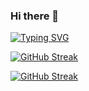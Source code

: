 ### Hi there 👋

<a href="https://git.io/typing-svg"><img src="https://readme-typing-svg.herokuapp.com?font=Tilt+Neon&size=40&pause=1500&color=295F2D&center=true&vCenter=true&random=false&width=850&lines=Welcome+to+rootshellace's+profile!" alt="Typing SVG" /></a>

[![GitHub Streak](https://github-readme-streak-stats.herokuapp.com?user=rootshellace&theme=gruvbox-duo&date_format=j%20M%5B%20Y%5D&hide_longest_streak=true)](https://git.io/streak-stats)

<a href="https://git.io/streak-stats"><img src="https://github-readme-streak-stats.herokuapp.com?user=rootshellace&theme=gruvbox-duo&date_format=j%20M%5B%20Y%5D&hide_longest_streak=true" alt="GitHub Streak" /></a>
<!--
**rootshellace/rootshellace** is a ✨ _special_ ✨ repository because its `README.md` (this file) appears on your GitHub profile.

Here are some ideas to get you started:

- 🔭 I’m currently working on ...
- 🌱 I’m currently learning ...
- 👯 I’m looking to collaborate on ...
- 🤔 I’m looking for help with ...
- 💬 Ask me about ...
- 📫 How to reach me: ...
- 😄 Pronouns: ...
- ⚡ Fun fact: ...
-->
